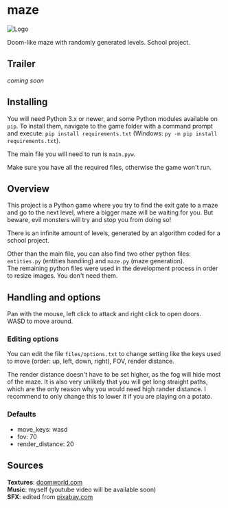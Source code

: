 # maze

![Logo](https://user-images.githubusercontent.com/69427207/220354305-eec77b99-6ca9-466c-9d82-48938836f4de.png)

Doom-like maze with randomly generated levels. School project.

## Trailer
*coming soon*

## Installing

You will need Python 3.x or newer, and some Python modules available on `pip`. To install them, navigate to the game folder with a command prompt and execute: `pip install requirements.txt` (Windows: `py -m pip install requirements.txt`).

The main file you will need to run is `main.pyw`.

Make sure you have all the required files, otherwise the game won't run.

## Overview
This project is a Python game where you try to find the exit gate to a maze and go to the next level, where a bigger maze will be waiting for you. But beware, evil monsters will try and stop you from doing so!

There is an infinite amount of levels, generated by an algorithm coded for a school project.

Other than the main file, you can also find two other python files: `entities.py` (entities handling) and `maze.py` (maze generation).  
The remaining python files were used in the development process in order to resize images. You don't need them.

## Handling and options
Pan with the mouse, left click to attack and right click to open doors.  
WASD to move around.

### Editing options
You can edit the file `files/options.txt` to change setting like the keys used to move (order: up, left, down, right), FOV, render distance.

The render distance doesn't have to be set higher, as the fog will hide most of the maze. It is also very unlikely that you will get long straight paths, which are the only reason why you would need high rander distance. I recommend to only change this to lower it if you are playing on a potato.

### Defaults
- move_keys: wasd
- fov: 70
- render_distance: 20

## Sources

**Textures**: [doomworld.com](https://www.doomworld.com/forum/topic/99021-doom-neural-upscale-2x-v-10)  
**Music**: myself (youtube video will be available soon)  
**SFX**: edited from [pixabay.com](https://pixabay.com)  
